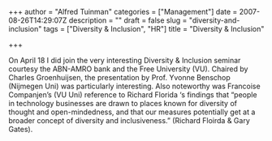 +++
author = "Alfred Tuinman"
categories = ["Management"]
date = 2007-08-26T14:29:07Z
description = ""
draft = false
slug = "diversity-and-inclusion"
tags = ["Diversity & Inclusion", "HR"]
title = "Diversity & Inclusion"

+++


On April 18 I did join the very interesting Diversity & Inclusion seminar courtesy the ABN-AMRO bank and the Free University (VU). Chaired by Charles Groenhuijsen, the presentation by Prof. Yvonne Benschop (Nijmegen Uni) was particularly interesting. Also noteworthy was Francoise Companjen’s (VU Uni) reference to Richard Florida ‘s findings that “people in technology businesses are drawn to places known for diversity of thought and open-mindedness, and that our measures potentially get at a broader concept of diversity and inclusiveness.” (Richard Floirda & Gary Gates).

